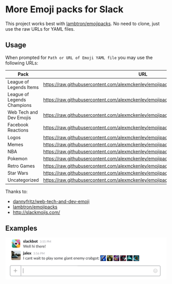 # More Emoji packs for Slack

This project works best with [lambtron/emojipacks](https://github.com/lambtron/emojipacks). No need to clone, just use
the raw URLs for YAML files.

## Usage

When prompted for `Path or URL of Emoji YAML file` you may use the following
URLs:

| Pack                    | URL                                                                                     |
| ----------------------- | --------------------------------------------------------------------------------------- |
| League of Legends Items | <https://raw.githubusercontent.com/alexmckenley/emojipacks/master/leagueitems.yaml>     |
| League of Legends Champions | <https://raw.githubusercontent.com/alexmckenley/emojipacks/master/leaguechampions.yaml>     |
| Web Tech and Dev Emojis | <https://raw.githubusercontent.com/alexmckenley/emojipacks/master/web-tech.yaml>     |
| Facebook Reactions | <https://raw.githubusercontent.com/alexmckenley/emojipacks/master/facebook_reactions.yaml>     |
| Logos | <https://raw.githubusercontent.com/alexmckenley/emojipacks/master/logos.yaml>     |
| Memes | <https://raw.githubusercontent.com/alexmckenley/emojipacks/master/memes.yaml>     |
| NBA | <https://raw.githubusercontent.com/alexmckenley/emojipacks/master/nba.yaml>     |
| Pokemon | <https://raw.githubusercontent.com/alexmckenley/emojipacks/master/pokemon.yaml>     |
| Retro Games | <https://raw.githubusercontent.com/alexmckenley/emojipacks/master/retro_games.yaml>     |
| Star Wars | <https://raw.githubusercontent.com/alexmckenley/emojipacks/master/star_wars.yaml>     |
| Uncategorized | <https://raw.githubusercontent.com/alexmckenley/emojipacks/master/uncategorized.yaml>     |


Thanks to:
- [dannyfritz/web-tech-and-dev-emoji](https://github.com/dannyfritz/web-tech-and-dev-emoji)
- [lambtron/emojipacks](https://github.com/lambtron/emojipacks)
- http://slackmojis.com/

## Examples
![League of Legends Items](images/leagueitems.png)
